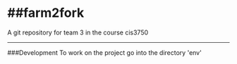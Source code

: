 
##farm2fork
=========

A git repository for team 3 in the course cis3750

----

###Development
To work on the project go into the directory 'env'

